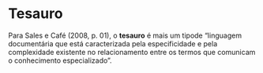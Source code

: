 # Tesauro

Para Sales e Café (2008, p. 01), o **tesauro** é mais um tipode  “linguagem  documentária  que  está  caracterizada  pela especificidade e pela complexidade existente no relacionamento entre os termos que comunicam o conhecimento especializado”.
